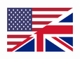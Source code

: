 <!--                     LANGUAGE MENU                     -->
<!-- Choose your language and start exploring this folder! -->
<p align="center">
  <a href="./README.EN.md">
    <img
      src="https://raw.githubusercontent.com/Mestre-Tramador/Mestre-Tramador/refs/heads/main/assets/icons/en.svg"
      alt="English"
      width="150"
      height="100"
    />
  </a>
</p>

<!--                    MENÚ DE IDIOMA                    -->
<!-- ¡Elige tu idioma y comienza a explorar esta carpeta! -->
<!-- <p align="center">
  <a href="./README.ES.md">
    <img
      src="https://raw.githubusercontent.com/Mestre-Tramador/Mestre-Tramador/refs/heads/main/assets/icons/es.svg"
      alt="Spanish"
      width="150"
      height="100"
    />
  </a>
</p> -->

<!--                   MENU DE IDIOMA                   -->
<!-- Escolha seu idioma e comece a explorar esta pasta! -->
<!-- <p align="center">
  <a href="./README.PT.md">
    <img
      src="https://raw.githubusercontent.com/Mestre-Tramador/Mestre-Tramador/refs/heads/main/assets/icons/pt.svg"
      alt="Português"
      width="150"
      height="100"
    />
  </a>
</p> -->
